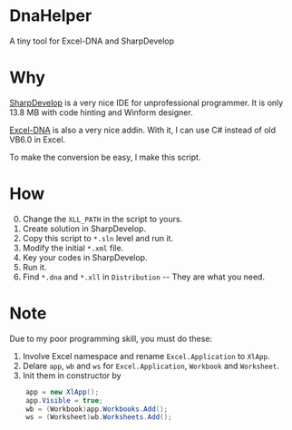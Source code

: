 # DnaHelper
A tiny tool for Excel-DNA and SharpDevelop

# Why
[SharpDevelop](https://sourceforge.net/projects/sharpdevelop/) is a very nice IDE for unprofessional programmer. It is only 13.8 MB with code hinting and Winform designer.

[Excel-DNA](https://excel-dna.net/) is also a very nice addin. With it, I can use C# instead of old VB6.0 in Excel.

To make the conversion be easy, I make this script.

# How
0. Change the `XLL_PATH` in the script to yours.
1. Create solution in SharpDevelop.
2. Copy this script to `*.sln` level and run it.
3. Modify the initial `*.xml` file.
4. Key your codes in SharpDevelop.
5. Run it.
6. Find `*.dna` and `*.xll` in `Distribution` -- They are what you need.

# Note
Due to my poor programming skill, you must do these:
1. Involve Excel namespace and rename `Excel.Application` to `XlApp`.
2. Delare `app`, `wb` and `ws` for `Excel.Application`, `Workbook` and `Worksheet`.
3. Init them in constructor by
``` csharp
    app = new XlApp();
    app.Visible = true;
    wb = (Workbook)app.Workbooks.Add();
    ws = (Worksheet)wb.Worksheets.Add();
```
